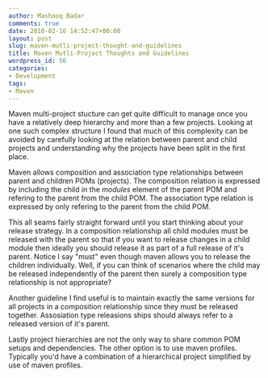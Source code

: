 ```yaml
---
author: Mashooq Badar
comments: true
date: 2010-02-16 14:52:47+00:00
layout: post
slug: maven-mutli-project-thought-and-guidelines
title: Maven Mutli-Project Thoughts and Guidelines
wordpress_id: 56
categories:
- Development
tags:
- Maven
---
```


Maven multi-project stucture can get quite difficult to manage once you have a relatively deep hierarchy and more than a few projects. Looking at one such complex structure I found that much of this complexity can be avoided by carefully looking at the relation between parent and child projects and understanding why the projects have been split in the first place.

Maven allows composition and association type relationships between parent and children POMs (projects). The composition relation is expressed by including the child in the *modules* element of the parent POM and refering to the parent from the child POM. The association type relation is expressed by only refering to the parent from the child POM.

This all seams fairly straight forward until you start thinking about your release strategy. In a composition relationship all child modules must be released with the parent so that if you want to release changes in a child module then ideally you should release it as part of a full release of it's parent. Notice I say "must" even though maven allows you to release the children individually. Well, if you can think of scenarios where the child may be released independently of the parent then surely a composition type relationship is not appropriate?

Another guideline I find useful is to maintain exactly the same versions for all projects in a composition relationship since they must be released together. Assosiation type releasions ships should always refer to a released version of it's parent.

Lastly project hierarchies are not the only way to share common POM setups and dependencies. The other option is to use maven profiles. Typically you'd have a combination of a hierarchical project simplified by use of maven profiles.
